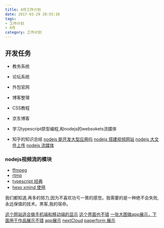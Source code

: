 ```yaml
---
title: 4月工作计划
date: 2017-03-29 20:55:16
tags:
- 工作计划
- 4月
category: 工作计划
---
```


## 开发任务
* 教务系统
* 论坛系统
* 外包官网
* 博客整理
* CSS教程
* 京东博客
* 学习typescript原型编程,和nodejs的websokets流媒体


* 知乎的知识总结
[nodejs 能开发大型应用吗](https://www.zhihu.com/question/21176891)
[nodejs 搭建视频网站](https://cnodejs.org/topic/5689eb6504a9c540665c4536)
[nodejs 大文件上传](http://nodeclass.com/articles/16542)
[nodejs 流媒体](https://github.com/illuspas/Node-Media-Server)

### nodejs视频流的模块
* [ffmpeg](https://github.com/fluent-ffmpeg/node-fluent-ffmpeg)
* [rtmp](http://mingyangshang.github.io/2016/03/06/RTMP%E5%8D%8F%E8%AE%AE/)
* [typescript 经典](https://www.youtube.com/watch?v=6wEVu_mkJjM&feature=youtu.be)
* [hexo xmind 使用](http://qsli.github.io/2017/01/01/markdown-mindmap/)

我们都知道,再多的努力,因为不喜欢功亏一篑的感觉。我需要的是一种绝不会失败,永远保值的技术。黑客,我的宿命。

[这个网站适合做手机端和移动端的显示](https://www.trumanapp.com/)
[这个界面也不错](http://artpip.com/)
[一张大图做app展示，下面用于作品展示不错](https://surveyanyplace.com/)
[app展示](http://cimply.co/)
[nextCloud](https://nextcloud.com/)
[paperform 展示](https://paperform.co/)
